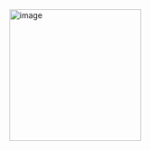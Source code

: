 <img width="233" alt="image" src="https://user-images.githubusercontent.com/109225476/178749190-dab1fdf4-8c8e-4d7b-b2e9-7276c556939c.png">
